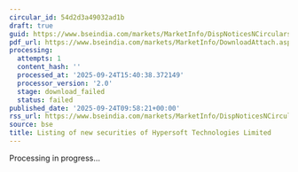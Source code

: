 ```yaml
---
circular_id: 54d2d3a49032ad1b
draft: true
guid: https://www.bseindia.com/markets/MarketInfo/DispNoticesNCirculars.aspx?Noticeid={24A8C03B-62EF-4372-ABCE-F28838A2346F}&noticeno=20250924-12&dt=09/24/2025&icount=12&totcount=60&flag=0
pdf_url: https://www.bseindia.com/markets/MarketInfo/DownloadAttach.aspx?id=20250924-12&attachedId=
processing:
  attempts: 1
  content_hash: ''
  processed_at: '2025-09-24T15:40:38.372149'
  processor_version: '2.0'
  stage: download_failed
  status: failed
published_date: '2025-09-24T09:58:21+00:00'
rss_url: https://www.bseindia.com/markets/MarketInfo/DispNoticesNCirculars.aspx?Noticeid={24A8C03B-62EF-4372-ABCE-F28838A2346F}&noticeno=20250924-12&dt=09/24/2025&icount=12&totcount=60&flag=0
source: bse
title: Listing of new securities of Hypersoft Technologies Limited
---
```


Processing in progress...